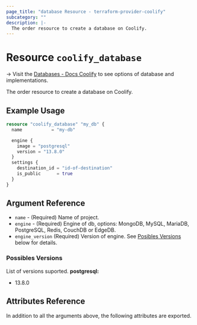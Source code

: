 ```yaml
---
page_title: "database Resource - terraform-provider-coolify"
subcategory: ""
description: |-
  The order resource to create a database on Coolify.
---
```


# Resource `coolify_database`

-> Visit the [Databases - Docs Coolify](https://docs.coollabs.io/coolify/databases) to see options of database and implementations.

The order resource to create a database on Coolify.

## Example Usage

```terraform
resource "coolify_database" "my_db" {
  name           = "my-db"

  engine {
    image = "postgresql"
    version = "13.8.0"
  }
  settings {
    destination_id = "id-of-destination"
    is_public      = true
  }
}
```

## Argument Reference

- `name` - (Required) Name of project.
- `engine` - (Required) Engine of db, options: MongoDB, MySQL, MariaDB, PostgreSQL, Redis, CouchDB or EdgeDB.
- `engine_version` (Required) Version of engine. See [Posibles Versions](#possibles-versions) below for details.

### Possibles Versions

List of versions suported.
**postgresql:**
- 13.8.0

## Attributes Reference

In addition to all the arguments above, the following attributes are exported.